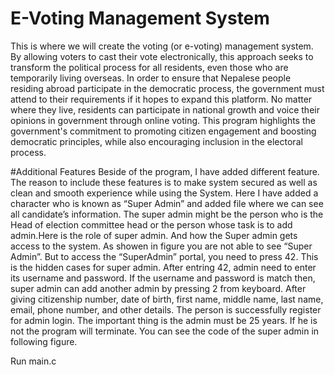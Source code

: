# E-Voting Management System 
This is where we will create the voting (or e-voting) management system. By allowing voters to cast their vote electronically, this approach seeks to transform the political process for all residents, even those who are temporarily living overseas. In order to ensure that Nepalese people residing abroad participate in the democratic process, the government must attend to their requirements if it hopes to expand this platform. No matter where they live, residents can participate in national growth and voice their opinions in government through online voting. This program highlights the government's commitment to promoting citizen engagement and boosting democratic principles, while also encouraging inclusion in the electoral process. 

#Additional Features
Beside of the program, I have added different feature. The reason to include these features is to make system secured as well as clean and smooth experience while using the System. Here I have added a character who is known as “Super Admin” and added file where we can see all candidate’s information. The super admin might be the person who is the Head of election committee head or the person whose task is to add admin.Here is the role of super admin. And how the Super admin gets access to the system. As showen in figure you are not able to see “Super Admin”. But to access the “SuperAdmin” portal, you need to press 42. This is the hidden cases for super admin.  After entring 42, admin need to enter its username and password. If the username and password is match then, super admin can add another admin by pressing 2 from keyboard. After giving citizenship number, date of birth, first name, middle name, last name, email, phone number, and other details. The person is successfully register for admin login. The important thing is the admin must be 25 years. If he is not the program will terminate. You can see the code of the super admin in following figure. 

Run
  main.c
  
